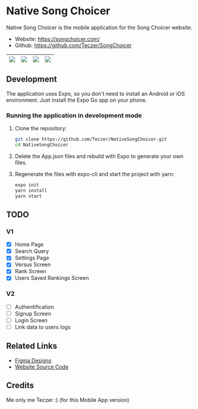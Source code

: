 # Native Song Choicer

Native Song Choicer is the mobile application for the Song Choicer website.
- Website: https://songchoicer.com/
- Github: https://github.com/Teczer/SongChoicer

| ![](https://res.cloudinary.com/dw3mwclgk/image/upload/v1721238938/Screenshot_2024-07-17-19-12-34-222_com.teczer.myapp_egbqsl.jpg) | ![](https://res.cloudinary.com/dw3mwclgk/image/upload/v1720987519/screen-3_mtsmnw.jpg) | ![](https://res.cloudinary.com/dw3mwclgk/image/upload/v1721238938/Screenshot_2024-07-17-19-23-11-543_com.teczer.myapp_lzxmvs.jpg) | ![](https://res.cloudinary.com/dw3mwclgk/image/upload/v1721238937/Screenshot_2024-07-17-19-12-02-050_com.teczer.myapp_rmyfaz.jpg)
| ------------------------------- | ----------------------------------- | ------------------------------------ | ------------------------------------ |

## Development
The application uses Expo, so you don't need to install an Android or iOS environment. Just install the Expo Go app on your phone.

### Running the application in development mode
1. Clone the repository:
   ```sh
   git clone https://github.com/Teczer/NativeSongChoicer.git
   cd NativeSongChoicer
   ```
   
2. Delete the App.json files and rebuild with Expo to generate your own files.
   
3. Regenerate the files with expo-cli and start the project with yarn:
   ```sh
   expo init
   yarn install
   yarn start
   ```

## TODO
### V1
- [x] Home Page
- [x] Search Query
- [x] Settings Page
- [x] Versus Screen
- [x] Rank Screen
- [x] Users Saved Rankings Screen
### V2
- [ ] Authentification
- [ ] Signup Screen 
- [ ] Login Screen 
- [ ] Link data to users logs 

## Related Links
- [Figma Designs](https://www.figma.com/design/uFFGo34UwNxmp9UlusClCb/%F0%9F%8E%B5-Song-Choicer?node-id=0-1&t=yQHqwoEN8vOs9gZy-1)
- [Website Source Code](https://github.com/Teczer/SongChoicer)

## Credits 
Me only me Teczer :) (for this Mobile App version) 

